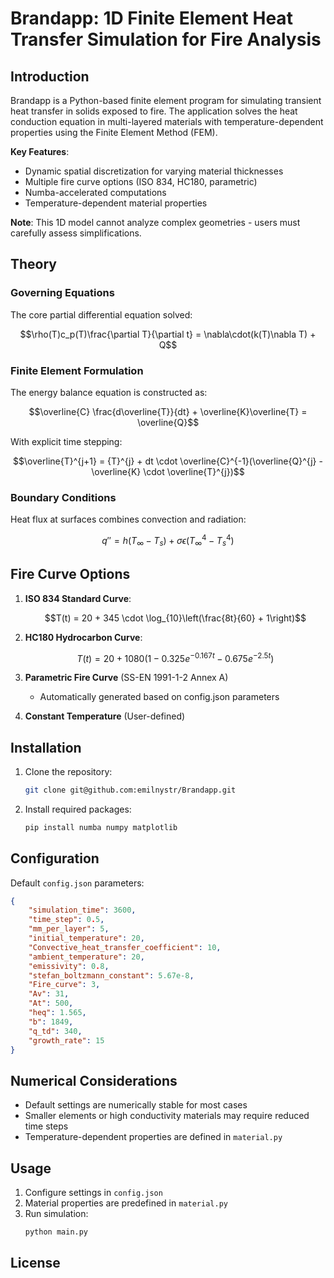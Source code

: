 
# Brandapp: 1D Finite Element Heat Transfer Simulation for Fire Analysis

## Introduction
Brandapp is a Python-based finite element program for simulating transient heat transfer in solids exposed to fire. The application solves the heat conduction equation in multi-layered materials with temperature-dependent properties using the Finite Element Method (FEM).

**Key Features**:
- Dynamic spatial discretization for varying material thicknesses
- Multiple fire curve options (ISO 834, HC180, parametric)
- Numba-accelerated computations
- Temperature-dependent material properties

**Note**: This 1D model cannot analyze complex geometries - users must carefully assess simplifications.

## Theory

### Governing Equations
The core partial differential equation solved:

```math
\rho(T)c_p(T)\frac{\partial T}{\partial t} = \nabla\cdot(k(T)\nabla T) + Q
```

### Finite Element Formulation
The energy balance equation is constructed as:

```math
\overline{C} \frac{d\overline{T}}{dt} + \overline{K}\overline{T} = \overline{Q}
```

With explicit time stepping:

```math
\overline{T}^{j+1} = {T}^{j} + dt \cdot \overline{C}^{-1}(\overline{Q}^{j} - \overline{K} \cdot \overline{T}^{j})
```

### Boundary Conditions
Heat flux at surfaces combines convection and radiation:

```math
q'' = h(T_\infty - T_s) + \sigma\epsilon(T_\infty^4 - T_s^4)
```

## Fire Curve Options

1. **ISO 834 Standard Curve**:
   ```math
   T(t) = 20 + 345 \cdot \log_{10}\left(\frac{8t}{60} + 1\right)
   ```

2. **HC180 Hydrocarbon Curve**:
   ```math
   T(t) = 20 + 1080 \left(1 - 0.325 e^{-0.167 t} - 0.675 e^{-2.5 t}\right)
   ```

3. **Parametric Fire Curve** (SS-EN 1991-1-2 Annex A)
   - Automatically generated based on config.json parameters

4. **Constant Temperature** (User-defined)

## Installation

1. Clone the repository:
   ```bash
   git clone git@github.com:emilnystr/Brandapp.git
   ```

2. Install required packages:
   ```bash
   pip install numba numpy matplotlib
   ```

## Configuration

Default `config.json` parameters:

```json
{
    "simulation_time": 3600,
    "time_step": 0.5,
    "mm_per_layer": 5,
    "initial_temperature": 20,
    "Convective_heat_transfer_coefficient": 10,
    "ambient_temperature": 20,
    "emissivity": 0.8,
    "stefan_boltzmann_constant": 5.67e-8,
    "Fire_curve": 3,
    "Av": 31,
    "At": 500,
    "heq": 1.565,
    "b": 1849,
    "q_td": 340,
    "growth_rate": 15
}
```

## Numerical Considerations
- Default settings are numerically stable for most cases
- Smaller elements or high conductivity materials may require reduced time steps
- Temperature-dependent properties are defined in `material.py`

## Usage
1. Configure settings in `config.json`
2. Material properties are predefined in `material.py`
3. Run simulation:
   ```bash
   python main.py
   ```

## License